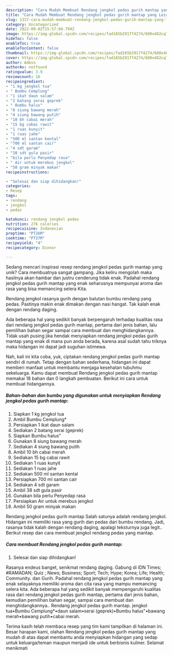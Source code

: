```yaml
---
description: "Cara Mudah Membuat Rendang jengkol pedas gurih mantap yang Lezat"
title: "Cara Mudah Membuat Rendang jengkol pedas gurih mantap yang Lezat"
slug: 1337-cara-mudah-membuat-rendang-jengkol-pedas-gurih-mantap-yang-lezat
category: Uncategorized
date: 2022-09-02T15:57:04.794Z
image: https://img-global.cpcdn.com/recipes/fad165b2917f4274/680x482cq70/rendang-jengkol-pedas-gurih-mantap-foto-resep-utama.jpg
hideToc: false
enableToc: true
enableTocContent: false
thumbnail: https://img-global.cpcdn.com/recipes/fad165b2917f4274/680x482cq70/rendang-jengkol-pedas-gurih-mantap-foto-resep-utama.jpg
cover: https://img-global.cpcdn.com/recipes/fad165b2917f4274/680x482cq70/rendang-jengkol-pedas-gurih-mantap-foto-resep-utama.jpg
author: Admin
authorAv: notfound
ratingvalue: 3.9
reviewcount: 16
recipeingredient:
- "1 kg jengkol tua"
- " Bumbu Cemplung"
- "1 ikat daun salam"
- "2 batang serai geprek"
- " Bumbu halus"
- "8 siung bawang merah"
- "4 siung bawang putih"
- "10 bh cabai merah"
- "15 bg cabai rawit"
- "1 ruas kunyit"
- "1 ruas jahe"
- "500 ml santan kental"
- "700 ml santan cair"
- "4 sdt garam"
- "38 sdt gula pasir"
- "bila perlu Penyedap rasa"
- " Air untuk merebus jengkol"
- "50 gram minyak makan"
recipeinstructions:

- "Selesai dan siap dihidangkan!"
categories:
- Resep
tags:
- rendang
- jengkol
- pedas

katakunci: rendang jengkol pedas 
nutrition: 276 calories
recipecuisine: Indonesian
preptime: "PT26M"
cooktime: "PT37M"
recipeyield: "4"
recipecategory: Dinner

---
```





Sedang mencari inspirasi resep rendang jengkol pedas gurih mantap yang unik? Cara membuatnya sangat gampang. Jika keliru mengolah maka hasilnya akan hambar dan justru cenderung tidak enak. Padahal rendang jengkol pedas gurih mantap yang enak seharusnya mempunyai aroma dan rasa yang bisa memancing selera Kita.





Rendang jengkol rasanya gurih dengan balutan bumbu rendang yang pedas. Pastinya makin enak dimakan dengan nasi hangat. Tak kalah enak dengan rendang daging.

Ada beberapa hal yang sedikit banyak berpengaruh terhadap kualitas rasa dari rendang jengkol pedas gurih mantap, pertama dari jenis bahan, lalu pemilihan bahan segar sampai cara membuat dan menghidangkannya. Tidak usah pusing jika hendak menyiapkan rendang jengkol pedas gurih mantap yang enak di mana pun anda berada, karena asal sudah tahu triknya maka hidangan ini dapat jadi suguhan istimewa.






Nah, kali ini kita coba, yuk, ciptakan rendang jengkol pedas gurih mantap sendiri di rumah. Tetap dengan bahan sederhana, hidangan ini dapat memberi manfaat untuk membantu menjaga kesehatan tubuhmu sekeluarga. Kamu dapat membuat Rendang jengkol pedas gurih mantap memakai 18 bahan dan 0 langkah pembuatan. Berikut ini cara untuk membuat hidangannya.

<!--inarticleads1-->

##### Bahan-bahan dan bumbu yang digunakan untuk menyiapkan Rendang jengkol pedas gurih mantap:

1. Siapkan 1 kg jengkol tua
1. Ambil  Bumbu Cemplung*
1. Persiapkan 1 ikat daun salam
1. Sediakan 2 batang serai (geprek)
1. Siapkan  Bumbu halus&#34;
1. Gunakan 8 siung bawang merah
1. Sediakan 4 siung bawang putih
1. Ambil 10 bh cabai merah
1. Sediakan 15 bg cabai rawit
1. Sediakan 1 ruas kunyit
1. Sediakan 1 ruas jahe
1. Sediakan 500 ml santan kental
1. Persiapkan 700 ml santan cair
1. Sediakan 4 sdt garam
1. Ambil 38 sdt gula pasir
1. Gunakan bila perlu Penyedap rasa
1. Persiapkan  Air untuk merebus jengkol
1. Ambil 50 gram minyak makan


Rendang jengkol pedas gurih mantap Salah satunya adalah rendang jengkol. Hidangan ini memiliki rasa yang gurih dan pedas dari bumbu rendang. Jadi, rasanya tidak kalah dengan rendang daging, apalagi teksturnya juga legit.. Berikut resep dan cara membuat jengkol rendang pedas yang mantap. 

<!--inarticleads2-->

##### Cara membuat Rendang jengkol pedas gurih mantap:


1. Selesai dan siap dihidangkan!

Rasanya endeus banget, senikmat rendang daging. Gabung di IDN Times; #RAMADAN; Quiz ; News; Business; Sport; Tech; Hype; Korea; Life; Health; Community. dan Gurih. Padahal rendang jengkol pedas gurih mantap yang enak selayaknya memiliki aroma dan cita rasa yang mampu memancing selera kita. Ada beberapa hal yang sedikit banyak mempengaruhi kualitas rasa dari rendang jengkol pedas gurih mantap, pertama dari jenis bahan, kemudian pemilihan bahan segar, sampai cara membuat dan menghidangkannya.. Rendang jengkol pedas gurih mantap. jengkol tua•Bumbu Cemplung*•daun salam•serai (geprek)•Bumbu halus&#34;•bawang merah•bawang putih•cabai merah. 

Terima kasih telah membaca resep yang tim kami tampilkan di halaman ini. Besar harapan kami, olahan Rendang jengkol pedas gurih mantap yang mudah di atas dapat membantu anda menyiapkan hidangan yang sedap untuk keluarga/teman maupun menjadi ide untuk berbisnis kuliner. Selamat menikmati
